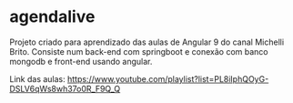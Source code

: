 # agendalive

Projeto criado para aprendizado das aulas de Angular 9 do canal Michelli Brito. 
Consiste num back-end com springboot e conexão com banco mongodb e front-end usando angular.

Link das aulas:
https://www.youtube.com/playlist?list=PL8iIphQOyG-DSLV6qWs8wh37o0R_F9Q_Q
